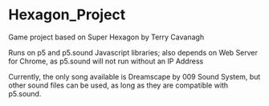 # Hexagon_Project
Game project based on Super Hexagon by Terry Cavanagh

Runs on p5 and p5.sound Javascript libraries; also depends on Web Server for Chrome, as p5.sound will not run without an IP Address

Currently, the only song available is Dreamscape by 009 Sound System, but other sound files can be used, as long as they are compatible with p5.sound.
